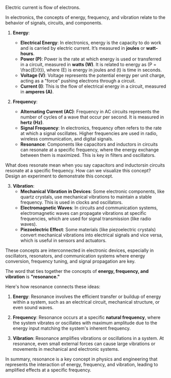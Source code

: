 
Electric current is flow of electrons.

In electronics, the concepts of energy, frequency, and vibration relate to the behavior of signals, circuits, and components.

1. **Energy**:
   - **Electrical Energy**: In electronics, energy is the capacity to do work and is carried by electric current. It’s measured in **joules** or **watt-hours**.
   - **Power (P)**: Power is the rate at which energy is used or transferred in a circuit, measured in **watts (W)**. It is related to energy as \(P = \frac{E}{t}\), where \(E\) is energy in joules and \(t\) is time in seconds.
   - **Voltage (V)**: Voltage represents the potential energy per unit charge, acting as a "force" pushing electrons through a circuit.
   - **Current (I)**: This is the flow of electrical energy in a circuit, measured in **amperes (A)**.

2. **Frequency**:
   - **Alternating Current (AC)**: Frequency in AC circuits represents the number of cycles of a wave that occur per second. It is measured in **hertz (Hz)**.
   - **Signal Frequency**: In electronics, frequency often refers to the rate at which a signal oscillates. Higher frequencies are used in radio, wireless communication, and digital signals.
   - **Resonance**: Components like capacitors and inductors in circuits can resonate at a specific frequency, where the energy exchange between them is maximized. This is key in filters and oscillators.

What does resonate mean when you say capacitors and inductorsin circuits resonate at a specific frequency. How can we visualize this concept? Design an experiment to demonstrate this concept.

3. **Vibration**:
   - **Mechanical Vibration in Devices**: Some electronic components, like quartz crystals, use mechanical vibrations to maintain a stable frequency. This is used in clocks and oscillators.
   - **Electromagnetic Waves**: In circuits and communication systems, electromagnetic waves can propagate vibrations at specific frequencies, which are used for signal transmission (like radio waves).
   - **Piezoelectric Effect**: Some materials (like piezoelectric crystals) convert mechanical vibrations into electrical signals and vice versa, which is useful in sensors and actuators.

These concepts are interconnected in electronic devices, especially in oscillators, resonators, and communication systems where energy conversion, frequency tuning, and signal propagation are key.

The word that ties together the concepts of **energy, frequency, and vibration** is **"resonance."**

Here's how resonance connects these ideas:

1. **Energy**: Resonance involves the efficient transfer or buildup of energy within a system, such as an electrical circuit, mechanical structure, or even sound waves.

2. **Frequency**: Resonance occurs at a specific **natural frequency**, where the system vibrates or oscillates with maximum amplitude due to the energy input matching the system's inherent frequency.

3. **Vibration**: Resonance amplifies vibrations or oscillations in a system. At resonance, even small external forces can cause large vibrations or movements in mechanical and electronic systems.

In summary, resonance is a key concept in physics and engineering that represents the interaction of energy, frequency, and vibration, leading to amplified effects at a specific frequency.

